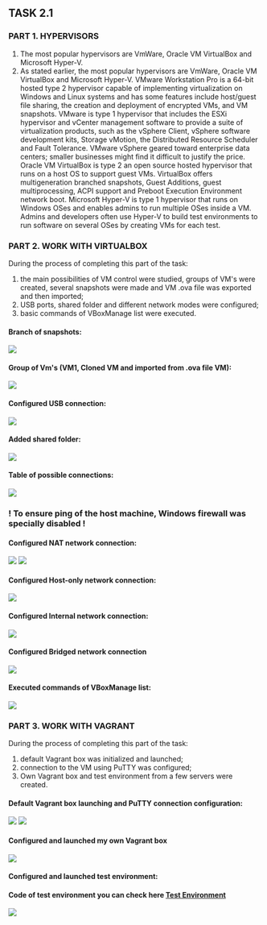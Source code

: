 ## TASK 2.1 
### PART 1. HYPERVISORS
 1) The most popular hypervisors are VmWare, Oracle VM VirtualBox and Microsoft Hyper-V.
 2) As stated earlier, the most popular hypervisors are  VmWare, Oracle VM VirtualBox and Microsoft Hyper-V. 
VMware Workstation Pro is a 64-bit hosted type 2 hypervisor capable of implementing virtualization on Windows and Linux systems and has some features include host/guest file sharing, the creation and deployment of encrypted VMs, and VM snapshots.
VMware is type 1 hypervisor that includes the ESXi hypervisor and vCenter management software to provide a suite of virtualization products, such as the vSphere Client, vSphere software development kits, Storage vMotion, the Distributed Resource Scheduler and Fault Tolerance. VMware vSphere  geared toward enterprise data centers; smaller businesses might find it difficult to justify the price.
Oracle VM VirtualBox is type 2 an open source hosted hypervisor that runs on a host OS to support guest VMs. VirtualBox offers multigeneration branched snapshots, Guest Additions, guest multiprocessing, ACPI support and Preboot Execution Environment network boot.
Microsoft Hyper-V is type 1 hypervisor that runs on Windows OSes and enables admins to run multiple OSes inside a VM. Admins and developers often use Hyper-V to build test environments to run software on several OSes by creating VMs for each test.
### PART 2. WORK WITH VIRTUALBOX
During the process of completing this part of the task:
1) the main possibilities of VM control were studied, groups of VM's were created, several snapshots were made and VM .ova file was exported and then imported;
2) USB ports, shared folder and different network modes were configured; 
3) basic commands of VBoxManage list were executed.
#### Branch of snapshots:
![](https://github.com/Dudnique/DevOps_online_Kyiv_2021Q2/blob/main/m2/task2.1/Branch%20of%20snapshots.png)
#### Group of Vm's (VM1, Cloned VM and imported from .ova file VM):
![](https://github.com/Dudnique/DevOps_online_Kyiv_2021Q2/blob/main/m2/task2.1/all%20VM's.png)
#### Configured USB connection:
![](https://github.com/Dudnique/DevOps_online_Kyiv_2021Q2/blob/main/m2/task2.1/Usb%20connection.png)
#### Added shared folder:
![](https://github.com/Dudnique/DevOps_online_Kyiv_2021Q2/blob/main/m2/task2.1/Adding%20shared%20folder.png)
#### Table of possible connections:
![](https://github.com/Dudnique/DevOps_online_Kyiv_2021Q2/blob/main/m2/task2.1/Table.png)
### ! To ensure ping of the host machine, Windows firewall was specially disabled !
#### Configured NAT network connection:
![](https://github.com/Dudnique/DevOps_online_Kyiv_2021Q2/blob/main/m2/task2.1/vm1-vm2%20IP%20and%20connection.png)
![](https://github.com/Dudnique/DevOps_online_Kyiv_2021Q2/blob/main/m2/task2.1/Pinging%20host.png)
#### Configured Host-only network connection:
![](https://github.com/Dudnique/DevOps_online_Kyiv_2021Q2/blob/main/m2/task2.1/Host-only!!.png)
#### Configured Internal network connection:
![](https://github.com/Dudnique/DevOps_online_Kyiv_2021Q2/blob/main/m2/task2.1/Internal.png)
#### Configured Bridged network connection
![](https://github.com/Dudnique/DevOps_online_Kyiv_2021Q2/blob/main/m2/task2.1/bridged.png)
#### Executed commands of VBoxManage list:
![](https://github.com/Dudnique/DevOps_online_Kyiv_2021Q2/blob/main/m2/task2.1/commands.png)
### PART 3. WORK WITH VAGRANT
During the process of completing this part of the task:
1) default Vagrant box was initialized and launched;
2) connection to the VM using PuTTY was configured;
3) Own Vagrant box and test environment from a few servers were created.
#### Default Vagrant box launching and PuTTY connection configuration: 
![](https://github.com/Dudnique/DevOps_online_Kyiv_2021Q2/blob/main/m2/task2.1/vagrant/vagrant%20start.png)
![](https://github.com/Dudnique/DevOps_online_Kyiv_2021Q2/blob/main/m2/task2.1/vagrant/putty.png)
#### Configured and launched my own Vagrant box
![](https://github.com/Dudnique/DevOps_online_Kyiv_2021Q2/blob/main/m2/task2.1/vagrant/Launching%20my%20own%20vagrant%20box.png)
#### Configured and launched test environment:
#### Code of test environment you can check here [Test Environment](https://github.com/Dudnique/DevOps_online_Kyiv_2021Q2/blob/main/m2/task2.1/vagrant/Test%20Environment)
![](https://github.com/Dudnique/DevOps_online_Kyiv_2021Q2/blob/main/m2/task2.1/vagrant/testenviroment%20vagrant.png)



